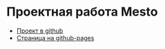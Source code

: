 # Проектная работа Mesto

* [Проект в github](https://github.com/albrekhtdurer/mesto-project-ff.git)
* [Страница на github-pages](https://albrekhtdurer.github.io/mesto-project-ff/)